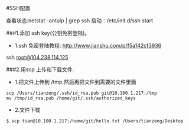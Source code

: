 #SSH配置

查看状态:netstat -antulp | grep ssh
启动：/etc/init.d/ssh start 


###1.添加 ssh key(公钥免密登陆)。
* 1.ssh 免密登陆教程: http://www.jianshu.com/p/f5a142cf3936

ssh root@104.238.114.125



###2.用scp 上传和下载文件.
* 1.把文件上传到 /tmp,然后再把文件到需要的文件里面
```
scp /Users/tianzeng/.ssh/id_rsa.pub git@10.100.1.217:/tmp
mv /tmp/id_rsa.pub /home/git/.ssh/authorized_keys
```

* 2.文件下载
```
$ scp tian@10.100.1.217:/home/git/hello.txt /Users/tianzeng/Desktop
```









